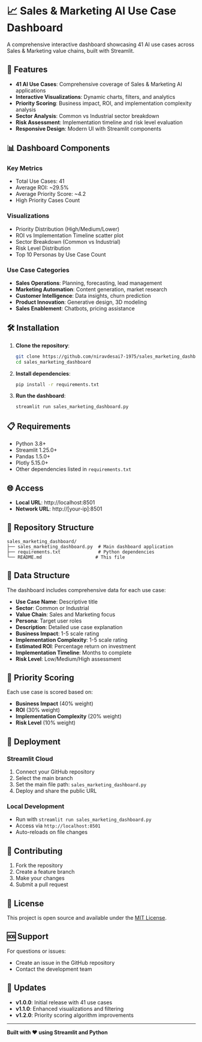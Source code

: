 # 📈 Sales & Marketing AI Use Case Dashboard

A comprehensive interactive dashboard showcasing 41 AI use cases across Sales & Marketing value chains, built with Streamlit.

## 🚀 Features

- **41 AI Use Cases**: Comprehensive coverage of Sales & Marketing AI applications
- **Interactive Visualizations**: Dynamic charts, filters, and analytics
- **Priority Scoring**: Business impact, ROI, and implementation complexity analysis
- **Sector Analysis**: Common vs Industrial sector breakdown
- **Risk Assessment**: Implementation timeline and risk level evaluation
- **Responsive Design**: Modern UI with Streamlit components

## 📊 Dashboard Components

### Key Metrics
- Total Use Cases: 41
- Average ROI: ~29.5%
- Average Priority Score: ~4.2
- High Priority Cases Count

### Visualizations
- Priority Distribution (High/Medium/Lower)
- ROI vs Implementation Timeline scatter plot
- Sector Breakdown (Common vs Industrial)
- Risk Level Distribution
- Top 10 Personas by Use Case Count

### Use Case Categories
- **Sales Operations**: Planning, forecasting, lead management
- **Marketing Automation**: Content generation, market research
- **Customer Intelligence**: Data insights, churn prediction
- **Product Innovation**: Generative design, 3D modeling
- **Sales Enablement**: Chatbots, pricing assistance

## 🛠️ Installation

1. **Clone the repository**:
   ```bash
   git clone https://github.com/niravdesai7-1975/sales_marketing_dashboard.git
   cd sales_marketing_dashboard
   ```

2. **Install dependencies**:
   ```bash
   pip install -r requirements.txt
   ```

3. **Run the dashboard**:
   ```bash
   streamlit run sales_marketing_dashboard.py
   ```

## 📋 Requirements

- Python 3.8+
- Streamlit 1.25.0+
- Pandas 1.5.0+
- Plotly 5.15.0+
- Other dependencies listed in `requirements.txt`

## 🌐 Access

- **Local URL**: http://localhost:8501
- **Network URL**: http://[your-ip]:8501

## 📁 Repository Structure

```
sales_marketing_dashboard/
├── sales_marketing_dashboard.py  # Main dashboard application
├── requirements.txt              # Python dependencies
└── README.md                    # This file
```

## 🔧 Data Structure

The dashboard includes comprehensive data for each use case:
- **Use Case Name**: Descriptive title
- **Sector**: Common or Industrial
- **Value Chain**: Sales and Marketing focus
- **Persona**: Target user roles
- **Description**: Detailed use case explanation
- **Business Impact**: 1-5 scale rating
- **Implementation Complexity**: 1-5 scale rating
- **Estimated ROI**: Percentage return on investment
- **Implementation Timeline**: Months to complete
- **Risk Level**: Low/Medium/High assessment

## 🎯 Priority Scoring

Each use case is scored based on:
- **Business Impact** (40% weight)
- **ROI** (30% weight)
- **Implementation Complexity** (20% weight)
- **Risk Level** (10% weight)

## 🚀 Deployment

### Streamlit Cloud
1. Connect your GitHub repository
2. Select the main branch
3. Set the main file path: `sales_marketing_dashboard.py`
4. Deploy and share the public URL

### Local Development
- Run with `streamlit run sales_marketing_dashboard.py`
- Access via `http://localhost:8501`
- Auto-reloads on file changes

## 🤝 Contributing

1. Fork the repository
2. Create a feature branch
3. Make your changes
4. Submit a pull request

## 📄 License

This project is open source and available under the [MIT License](LICENSE).

## 🆘 Support

For questions or issues:
- Create an issue in the GitHub repository
- Contact the development team

## 🔄 Updates

- **v1.0.0**: Initial release with 41 use cases
- **v1.1.0**: Enhanced visualizations and filtering
- **v1.2.0**: Priority scoring algorithm improvements

---

**Built with ❤️ using Streamlit and Python**
